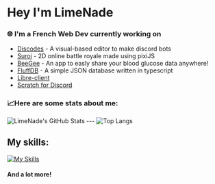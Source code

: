 # Hey I'm LimeNade
### 🌐 I'm a French Web Dev currently working on
- [Discodes](https://github.com/Dis-codes/) - A visual-based editor to make discord bots
- [Suroi](https://github.com/HasangerGames/suroi) - 2D online battle royale made using pixiJS
- [BeeGee](https://github.com/ItsLimeNade/BeeGee) - An app to easly share your blood glucose data anywhere!
- [FluffDB](https://github.com/ItsLimeNade/FluffDB) - A simple JSON database written in typescript
- [Libre-client](https://github.com/ItsLimeNade/Libre-client) 
- [Scratch for Discord](https://github.com/scratch-for-discord)

### 📈Here are some stats about me:

![LimeNade's GitHub Stats](https://github-readme-stats.vercel.app/api?username=itsLimeNade&show_icons=true&theme=nord) --- ![Top Langs](https://github-readme-stats.vercel.app/api/top-langs/?username=itsLimeNade&layout=compact&theme=nord)

## My skills:
[![My Skills](https://skillicons.dev/icons?i=ts,html,css,svelte,vue,supabase,vite,react,electron,express,tailwind,py,arduino,vercel,github&perline)](https://skillicons.dev)
#### And a lot more!

